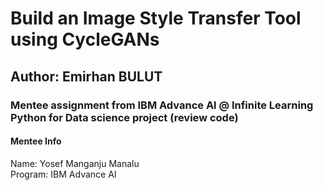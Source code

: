 # Build an Image Style Transfer Tool using CycleGANs
## Author: Emirhan BULUT
### Mentee assignment from IBM Advance Al @ Infinite Learning Python for Data science project (review code)
#### Mentee Info
Name: Yosef Manganju Manalu
<br>Program: IBM Advance AI
